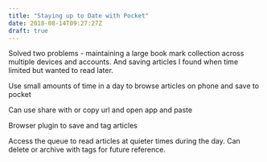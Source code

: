 ```yaml
---
title: "Staying up to Date with Pocket"
date: 2018-08-14T09:27:27Z
draft: true
---
```



Solved two problems - maintaining a large book mark collection across multiple devices and accounts. And saving articles I found when time limited but wanted to read later.

Use small amounts of time in a day to browse articles on phone and save to pocket

Can use share with or copy url and open app and paste

Browser plugin to save and tag articles 

Access the queue to read articles at quieter times during the day. Can delete or archive with tags for future reference.

